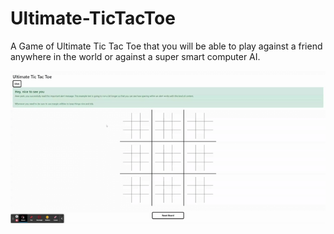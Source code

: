 # Ultimate-TicTacToe
A Game of Ultimate Tic Tac Toe that you will be able to play against a friend anywhere in the world or against a super smart computer AI.

![ Alt text](UtictactoeDemo1.gif)